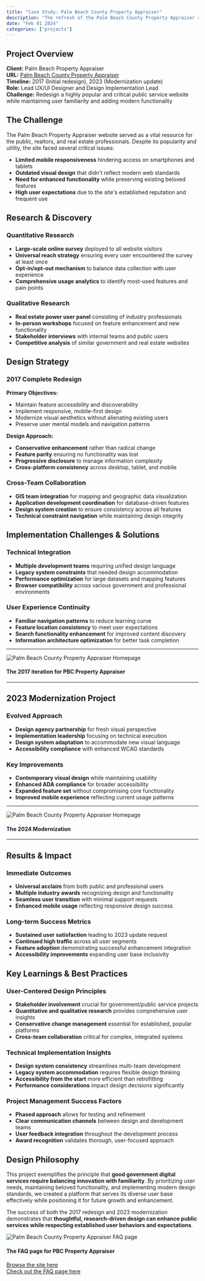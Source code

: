 ```yaml
---
title: "Case Study: Palm Beach County Property Appraiser"
description: "The refresh of the Palm Beach County Property Appraiser site at https://pbcpao.gov/. I translated the mock-up into a working site and worked with multiple other teams including the Property Appraiser's team, the GIS team, and the application development team to translate the styles and design in a cohesive, consistent manner."
date: "Feb 01 2024"
categories: ["projects"]
---
```


## Project Overview

**Client:** Palm Beach Property Appraiser  
**URL:** [Palm Beach County Property Appraiser](https://pbcpao.gov/)  
**Timeline:** 2017 (Initial redesign), 2023 (Modernization update)  
**Role:** Lead UX/UI Designer and Design Implementation Lead  
**Challenge:** Redesign a highly popular and critical public service website while maintaining user familiarity and adding modern functionality

## The Challenge

The Palm Beach Property Appraiser website served as a vital resource for the public, realtors, and real estate professionals. Despite its popularity and utility, the site faced several critical issues:

- **Limited mobile responsiveness** hindering access on smartphones and tablets
- **Outdated visual design** that didn't reflect modern web standards
- **Need for enhanced functionality** while preserving existing beloved features
- **High user expectations** due to the site's established reputation and frequent use

## Research & Discovery

### Quantitative Research

- **Large-scale online survey** deployed to all website visitors
- **Universal reach strategy** ensuring every user encountered the survey at least once
- **Opt-in/opt-out mechanism** to balance data collection with user experience
- **Comprehensive usage analytics** to identify most-used features and pain points

### Qualitative Research

- **Real estate power user panel** consisting of industry professionals
- **In-person workshops** focused on feature enhancement and new functionality
- **Stakeholder interviews** with internal teams and public users
- **Competitive analysis** of similar government and real estate websites

## Design Strategy

### 2017 Complete Redesign

**Primary Objectives:**

- Maintain feature accessibility and discoverability
- Implement responsive, mobile-first design
- Modernize visual aesthetics without alienating existing users
- Preserve user mental models and navigation patterns

**Design Approach:**

- **Conservative enhancement** rather than radical change
- **Feature parity** ensuring no functionality was lost
- **Progressive disclosure** to manage information complexity
- **Cross-platform consistency** across desktop, tablet, and mobile

### Cross-Team Collaboration

- **GIS team integration** for mapping and geographic data visualization
- **Application development coordination** for database-driven features
- **Design system creation** to ensure consistency across all features
- **Technical constraint navigation** while maintaining design integrity

## Implementation Challenges & Solutions

### Technical Integration

- **Multiple development teams** requiring unified design language
- **Legacy system constraints** that needed design accommodation
- **Performance optimization** for large datasets and mapping features
- **Browser compatibility** across various government and professional environments

### User Experience Continuity

- **Familiar navigation patterns** to reduce learning curve
- **Feature location consistency** to meet user expectations
- **Search functionality enhancement** for improved content discovery
- **Information architecture optimization** for better task completion

---

![Palm Beach County Property Appraiser Homepage](/images/pbcpao-2017.png)

#### The 2017 iteration for PBC Property Appraiser

---

## 2023 Modernization Project

### Evolved Approach

- **Design agency partnership** for fresh visual perspective
- **Implementation leadership** focusing on technical execution
- **Design system adaptation** to accommodate new visual language
- **Accessibility compliance** with enhanced WCAG standards

### Key Improvements

- **Contemporary visual design** while maintaining usability
- **Enhanced ADA compliance** for broader accessibility
- **Expanded feature set** without compromising core functionality
- **Improved mobile experience** reflecting current usage patterns

---

![Palm Beach County Property Appraiser Homepage](/images/pbcpao-1.png)

#### The 2024 Modernization

---

## Results & Impact

### Immediate Outcomes

- **Universal acclaim** from both public and professional users
- **Multiple industry awards** recognizing design and functionality
- **Seamless user transition** with minimal support requests
- **Enhanced mobile usage** reflecting responsive design success

### Long-term Success Metrics

- **Sustained user satisfaction** leading to 2023 update request
- **Continued high traffic** across all user segments
- **Feature adoption** demonstrating successful enhancement integration
- **Accessibility improvements** expanding user base inclusivity

## Key Learnings & Best Practices

### User-Centered Design Principles

- **Stakeholder involvement** crucial for government/public service projects
- **Quantitative and qualitative research** provides comprehensive user insights
- **Conservative change management** essential for established, popular platforms
- **Cross-team collaboration** critical for complex, integrated systems

### Technical Implementation Insights

- **Design system consistency** streamlines multi-team development
- **Legacy system accommodation** requires flexible design thinking
- **Accessibility from the start** more efficient than retrofitting
- **Performance considerations** impact design decisions significantly

### Project Management Success Factors

- **Phased approach** allows for testing and refinement
- **Clear communication channels** between design and development teams
- **User feedback integration** throughout the development process
- **Award recognition** validates thorough, user-focused approach

## Design Philosophy

This project exemplifies the principle that **good government digital services require balancing innovation with familiarity**. By prioritizing user needs, maintaining beloved functionality, and implementing modern design standards, we created a platform that serves its diverse user base effectively while positioning it for future growth and enhancement.

The success of both the 2017 redesign and 2023 modernization demonstrates that **thoughtful, research-driven design can enhance public services while respecting established user behaviors and expectations**.

![Palm Beach County Property Appraiser FAQ page](/images/pbcpao-2.png)

#### The FAQ page for PBC Property Appraiser

[Browse the site here](https://pbcpao.gov/)  
[Check out the FAQ page here](https://pbcpao.gov/faq.htm)
